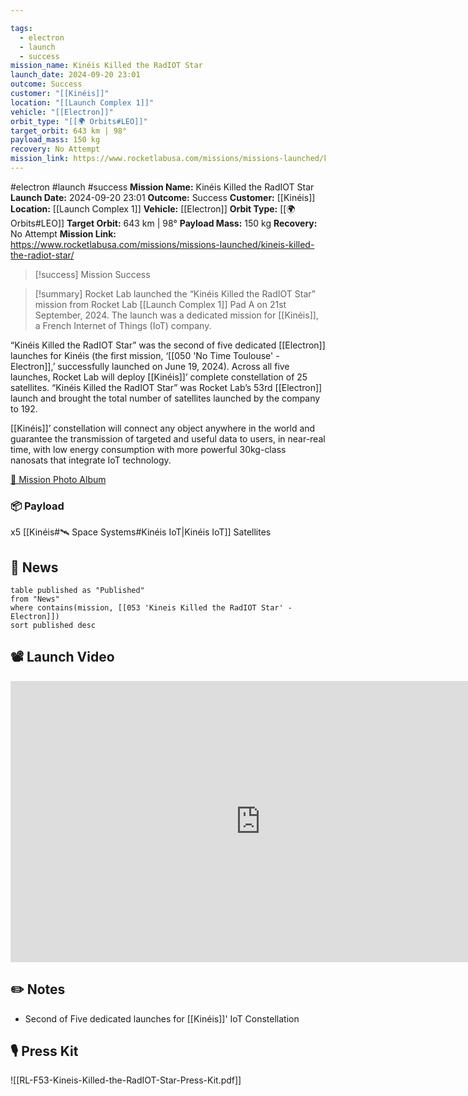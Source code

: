 ```yaml
---

tags:
  - electron
  - launch
  - success
mission_name: Kinéis Killed the RadIOT Star
launch_date: 2024-09-20 23:01
outcome: Success
customer: "[[Kinéis]]"
location: "[[Launch Complex 1]]"
vehicle: "[[Electron]]"
orbit_type: "[[🌍 Orbits#LEO]]"
target_orbit: 643 km | 98°  
payload_mass: 150 kg
recovery: No Attempt
mission_link: https://www.rocketlabusa.com/missions/missions-launched/kineis-killed-the-radiot-star/
---
```


#electron #launch #success
**Mission Name:** Kinéis Killed the RadIOT Star
**Launch Date:** 2024-09-20 23:01
**Outcome:** Success
**Customer:** [[Kinéis]]
**Location:** [[Launch Complex 1]]
**Vehicle:** [[Electron]]
**Orbit Type:** [[🌍 Orbits#LEO]]
**Target Orbit:** 643 km | 98°
**Payload Mass:** 150 kg
**Recovery:** No Attempt
**Mission Link:** https://www.rocketlabusa.com/missions/missions-launched/kineis-killed-the-radiot-star/

>[!success] Mission Success

>[!summary]
Rocket Lab launched the “Kinéis Killed the RadIOT Star” mission from Rocket Lab [[Launch Complex 1]] Pad A on 21st September, 2024.  The launch was a dedicated mission for [[Kinéis]], a French Internet of Things (IoT) company.
>
“Kinéis Killed the RadIOT Star” was the second of five dedicated [[Electron]] launches for Kinéis (the first mission, ‘[[050 'No Time Toulouse' - Electron]],’ successfully launched on June 19, 2024). Across all five launches, Rocket Lab will deploy [[Kinéis]]’ complete constellation of 25 satellites. “Kinéis Killed the RadIOT Star” was Rocket Lab’s 53rd [[Electron]] launch and brought the total number of satellites launched by the company to 192.
>
[[Kinéis]]’ constellation will connect any object anywhere in the world and guarantee the transmission of targeted and useful data to users, in near-real time, with low energy consumption with more powerful 30kg-class nanosats that integrate IoT technology.
>
[📸 Mission Photo Album](https://www.flickr.com/photos/rocketlab/albums/72177720320421478/)
### 📦 Payload

x5 [[Kinéis#🛰️ Space Systems#Kinéis IoT|Kinéis IoT]] Satellites

## 📰 News
```dataview
table published as "Published"
from "News"
where contains(mission, [[053 'Kineis Killed the RadIOT Star' - Electron]])
sort published desc
```

## 📽️ Launch Video

<iframe width="800" height="450" src="https://www.youtube.com/embed/beVTGh_PrA0" title="Rocket Lab&#39;s Electron - Kinéis Killed the RadIOT Star Mission" frameborder="0" allow="accelerometer; autoplay; clipboard-write; encrypted-media; gyroscope; picture-in-picture; web-share" referrerpolicy="strict-origin-when-cross-origin" allowfullscreen></iframe>     


## ✏️ Notes

- Second of Five dedicated launches for [[Kinéis]]' IoT Constellation


## 🎙️ Press Kit

![[RL-F53-Kineis-Killed-the-RadIOT-Star-Press-Kit.pdf]]